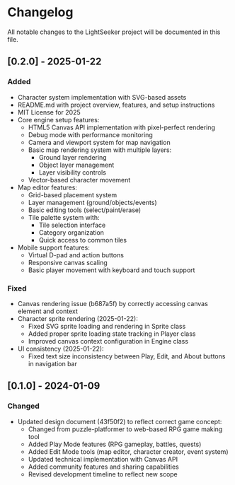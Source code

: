 # Changelog

All notable changes to the LightSeeker project will be documented in this file.

## [0.2.0] - 2025-01-22

### Added

- Character system implementation with SVG-based assets
- README.md with project overview, features, and setup instructions
- MIT License for 2025
- Core engine setup features:
  - HTML5 Canvas API implementation with pixel-perfect rendering
  - Debug mode with performance monitoring
  - Camera and viewport system for map navigation
  - Basic map rendering system with multiple layers:
    - Ground layer rendering
    - Object layer management
    - Layer visibility controls
  - Vector-based character movement
- Map editor features:
  - Grid-based placement system
  - Layer management (ground/objects/events)
  - Basic editing tools (select/paint/erase)
  - Tile palette system with:
    - Tile selection interface
    - Category organization
    - Quick access to common tiles
- Mobile support features:
  - Virtual D-pad and action buttons
  - Responsive canvas scaling
  - Basic player movement with keyboard and touch support

### Fixed

- Canvas rendering issue (b687a5f) by correctly accessing canvas element and context
- Character sprite rendering (2025-01-22):
  - Fixed SVG sprite loading and rendering in Sprite class
  - Added proper sprite loading state tracking in Player class
  - Improved canvas context configuration in Engine class
- UI consistency (2025-01-22):
  - Fixed text size inconsistency between Play, Edit, and About buttons in navigation bar

## [0.1.0] - 2024-01-09

### Changed

- Updated design document (43f50f2) to reflect correct game concept:
  - Changed from puzzle-platformer to web-based RPG game making tool
  - Added Play Mode features (RPG gameplay, battles, quests)
  - Added Edit Mode tools (map editor, character creator, event system)
  - Updated technical implementation with Canvas API
  - Added community features and sharing capabilities
  - Revised development timeline to reflect new scope
